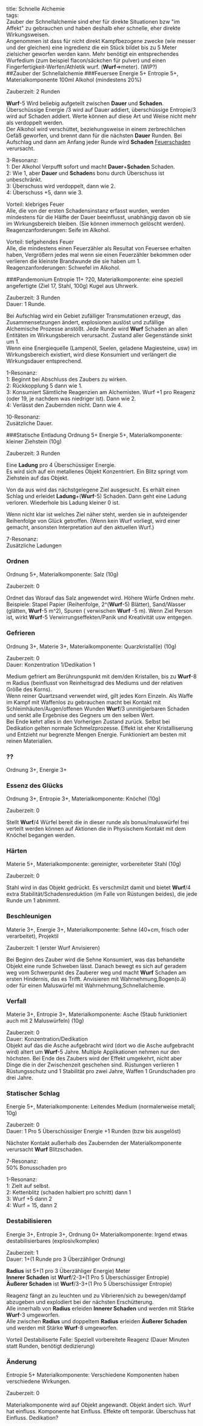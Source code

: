 title: Schnelle Alchemie  
tags:   
Zauber der Schnellalchemie sind eher für direkte Situationen bzw "im Affekt" zu gebrauchen und haben deshalb eher schnelle, eher direkte Wirkungsweisen.  
Angenommen ist dass für nicht direkt Kampfbezogene zwecke (wie messer und der gleichen) eine ingredienz die ein Stück bildet bis zu 5 Meter zielsicher geworfen werden kann. Mehr benötigt ein entsprechendes Wurfedium (zum beispiel flacon/säckchen für pulver) und einen Fingerfertigkeit-Werfen/Athletik wurf. (**Wurf**=>meter). (WIP?)  
##Zauber der Schnellalchemie
###Feuersee
Energie 5+ Entropie 5+, Materialkomponente 100ml Alkohol (mindestens 20%)  
  
Zauberzeit: 2 Runden  
  
**Wurf**-5 Wird beliebig aufgeteilt zwischen **Dauer** und **Schaden**.  
Überschüssige Energie /3 wird auf Dauer addiert, überschüssige Entropie/3 wird auf Schaden addiert. Werte können auf diese Art und Weise nicht mehr als verdoppelt werden.  
Der Alkohol wird verschüttet, beziehungsweise in einem zerbrechlichen Gefäß geworfen, und brennt dann für die nächsten **Dauer** Runden. Bei Aufschlag und dann am Anfang jeder Runde wird **Schaden** [Feuerschaden](damage#feuer) verursacht.   
  
3-Resonanz:  
1: Der Alkohol Verpufft sofort und macht **Dauer**+**Schaden** Schaden.  
2: Wie 1, aber **Dauer** und **Schaden**s bonu durch Überschuss ist unbeschränkt.  
3: Überschuss wird verdoppelt, dann wie 2.  
4: Überschuss +5, dann wie 3.  
  
Vorteil: klebriges Feuer  
Alle, die von der ersten Schadensinstanz erfasst wurden, werden mindestens für die Hälfte der Dauer beeinflusst, unabhängig davon ob sie im Wirkungsbereich bleiben. (Sie können immernoch gelöscht werden). 
Reagenzanforderungen: Seife im Alkohol.  

Vorteil: tiefgehendes Feuer  
Alle, die mindestens einen Feuerzähler als Resultat von Feuersee erhalten haben, Vergrößern jedes mal wenn sie einen Feuerzähler bekommen oder verlieren die kleinste Brandwunde die sie haben um 1.  
Reagenzanforderungen: Schwefel im Alkohol.  


###Pandemonium 
Entropie 11+ ?20, Materialkomponente: eine speziell angefertigte (Ziel 17, Stahl, 100g) Kugel aus Uhrwerk.  

Zauberzeit: 3 Runden  
Dauer: 1 Runde.  

Bei Aufschlag wird ein Gebiet zufälliger Transmutationen erzeugt, das Zusammensetzungen ändert, 
explosionen auslöst und zufällige Alchemische Prozesse anstößt. Jede Runde wird **Wurf** Schaden an allen Entitäten im Wirkungsbereich verursacht. Zustand aller Gegenstände sinkt um 1.   
Wenn eine Energiequelle (Lampenöl, Seelen, geladene Magiesteine, usw) im Wirkungsbereich existiert, wird diese Konsumiert und verlängert die Wirkungsdauer entsprechend.  

1-Resonanz:  
1: Beginnt bei Abschluss des Zaubers zu wirken.  
2: Rückkopplung 5 dann wie 1.  
3: Konsumiert Sämtliche Reagenzien am Alchemisten. Wurf +1 pro Reagenz (oder 19, je nachdem was niedriger ist). Dann wie 2.  
4: Verlässt den Zaubernden nicht. Dann wie 4.  
  
10-Resonanz:   
Zusätzliche Dauer.  
  
  
###Statische Entladung
Ordnung 5+ Energie 5+, Materialkomponente: kleiner Ziehstein (10g)  
  
Zauberzeit: 3 Runden  
  
Eine **Ladung** pro 4 Überschüssiger Energie.  
Es wird sich auf ein metallenes Objekt Konzentriert. Ein Blitz springt vom Ziehstein auf das Objekt.  
  
Von da aus wird das nächstgelegene Ziel ausgesucht. Es erhält einen Schlag und erleidet **Ladung**+(**Wurf**-5) Schaden. Dann geht eine Ladung verloren. Wiederhole bis Ladung kleiner 0 ist.  
  
Wenn nicht klar ist welches Ziel näher steht, werden sie in aufsteigender Reihenfolge von Glück getroffen. (Wenn kein Wurf vorliegt, wird einer gemacht, ansonsten Interpretation auf den aktuellen Wurf.)  
  
7-Resonanz:  
Zusätzliche Ladungen  
  
  
### Ordnen
Ordnung 5+, Materialkomponente: Salz (10g)  

Zauberzeit: 0  

Ordnet das Worauf das Salz angewendet wird. Höhere Würfe Ordnen mehr. Beispiele: Stapel Papier 
(Reihenfolge, 2^(**Wurf**-5) Blätter), Sand/Wasser (glätten, **Wurf**-5 m^2), Spuren ( verwischen **Wurf** -5 m). Wenn Ziel Person ist, wirkt **Wurf**-5 Verwirrungseffekten/Panik und Kreativität usw entgegen.  

### Gefrieren
Ordnung 3+, Materie 3+, Materialkomponente: Quarzkristall(e) (10g)  
  
Zauberzeit: 0  
Dauer: Konzentration 1/Dedikation 1  
  
Medium gefriert am Berührungspunkt mit dem/den Kristallen, bis zu **Wurf**-8 m Radius (beinflusst von Reinheitsgrad des Mediums und der relativen Größe des Korns).  
Wenn reiner Quartzsand verwendet wird, gilt jedes Korn Einzeln. 
Als Waffe im Kampf mit Waffenlos zu gebrauchen macht bei Kontakt mit Schleimhäuten/Augen/offenen Wunden **Wurf**/3 unmitigierbaren Schaden und senkt alle Ergebnise des Gegners um den selben Wert.  
Bei Ende kehrt alles in den Vorherigen Zustand zurück. Selbst bei Dedikation gelten normale Schmelzprozesse. Effekt ist eher Kristalliserung und Entzieht nur begrenzte Mengen Energie. Funktioniert am besten mit reinen Materialien.

### ??
Ordnung 3+, Energie 3+  

### Essenz des Glücks
Ordnung 3+, Entropie 3+, Materialkomponente: Knöchel (10g)  
  
Zauberzeit: 0  

Stellt **Wurf**/4 Würfel bereit die in dieser runde als bonus/maluswürfel frei verteilt werden können auf Aktionen die in Physischem Kontakt mit dem Knöchel begangen werden.  

### Härten
Materie 5+, Materialkomponente: gereinigter, vorbereiteter Stahl (10g)  
  
Zauberzeit: 0  
  
Stahl wird in das Objekt gedrückt. Es verschmilzt damit und bietet **Wurf**/4 extra Stabilität/Schadensreduktion (im Falle von Rüstungen beides), die jede Runde um 1 abnimmt.  

### Beschleunigen
Materie 3+, Energie 3+, Materialkomponente: Sehne (40+cm, frisch oder verarbeitet), Projektil  

Zauberzeit: 1 (erster Wurf Anvisieren)  

Bei Beginn des Zauber wird die Sehne Konsumiert, was das behandelte Objekt eine runde Schweben lässt. Danach bewegt es sich auf geradem weg vom Schwerpunkt des Zauberer weg und macht **Wurf** Schaden am ersten Hindernis, das es Trifft. Anvisieren mit Wahrnehmung,Bogen(o.ä) oder für einen Maluswürfel mit Wahrnehmung,Schnellalchemie.  

### Verfall
Materie 3+, Entropie 3+, Materialkomponente: Asche (Staub funktioniert auch mit 2 Maluswürfeln) (10g)  

Zauberzeit: 0  
Dauer: Konzentration/Dedikation  
Objekt auf das die Asche aufgebracht wird (dort wo die Asche aufgebracht wird) altert um **Wurf**-5 Jahre. Multiple Applikationen nehmen nur den höchsten. Bei Ende des Zaubers wird der Effekt umgekehrt, nicht aber Dinge die in der Zwischenzeit geschehen sind. Rüstungen verlieren 1 Rüstungsschutz und 1 Stabilität pro zwei Jahre, Waffen 1 Grundschaden pro drei Jahre.  

### Statischer Schlag
Energie 5+, Materialkomponente: Leitendes Medium (normalerweise metall; 10g)  

Zauberzeit: 0  
Dauer: 1 Pro 5 Überschüssiger Energie +1 Runden (bzw bis ausgelöst)  

Nächster Kontakt außerhalb des Zaubernden der Materialkomponente verursacht **Wurf** Blitzschaden.  

7-Resonanz:  
50% Bonusschaden pro  

1-Resonanz:  
1: Zielt auf selbst.  
2: Kettenblitz (schaden halbiert pro schritt) dann 1  
3: Wurf +5 dann 2  
4: Wurf = 15, dann 2  

### Destabilisieren
Energie 3+, Entropie 3+, Ordnung 0+ Materialkomponente: Irgend etwas destabilisierbares (explosiv/komplex)  
  
Zauberzeit: 1  
Dauer: 1+(1 Runde pro 3 Überzähliger Ordnung)  
  
**Radius** ist 5+(1 pro 3 Überzähliger Energie) Meter  
**Innerer Schaden** ist **Wurf**/2-3+(1 Pro 5 Überschüssiger Entropie)  
**Äußerer Schaden** ist **Wurf**/3-3+(1 Pro 5 Überschüssiger Entropie)  


Reagenz fängt an zu leuchten und zu Vibrieren/sich zu bewegen/dampf abzugeben und explodiert bei der nächsten Erschütterung.  
Alle innerhalb von **Radius** erleiden **Innerer Schaden** und werden mit Stärke **Wurf**-3 umgeworfen.  
Alle zwischen **Radius** und doppeltem **Radius** erleiden **Äußerer Schaden** und werden mit Stärke  **Wurf**-8 umgeworfen.  

Vorteil Destabiliserte Falle: Speziell vorbereitete Reagenz (Dauer Minuten statt Runden, benötigt dedizierung)  

### Änderung
Entropie 5+ Materialkomponente: Verschiedene Komponenten haben verschiedene Wirkungen.  

Zauberzeit: 0  

Materialkomponente wird auf Objekt angewandt. Objekt ändert sich. Wurf hat einfluss. Komponente hat Einfluss. Effekte oft temporär. Überschuss hat Einfluss. Dedikation?  
